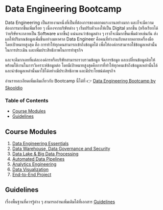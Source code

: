 # Data Engineering Bootcamp

Data Engineering เป็นสายงานหนึ่งที่เป็นที่ต้องการของตลาดแรงงานอย่างมาก
และก็จะมีความต้องการมากขึ้นเพิ่มเรื่อย ๆ เนื่องจากบริษัทต่าง ๆ เริ่มปรับตัวเองให้เป็น Digital มากขึ้น
(หรือเรียกได้ว่าบริษัทจะกลายเป็น Software มากขึ้น) แน่นอนว่าข้อมูลต่าง ๆ
เราก็จะมีมากขึ้นเพิ่มด้วยเช่นกัน ส่งผลให้ปริมาณข้อมูลเพิ่มขึ้นอย่างมหาศาล Data Engineer
คือคนที่ทำงานกับหลากหลายเครื่องมือ  โดยเป้าหมายสูงสุด คือ การทำให้ทุกคนสามารถเข้าถึงข้อมูลได้
เพื่อให้องค์กรสามารถใช้ข้อมูลเหล่านั้นในการประเมิน และเพิ่มประสิทธิภาพในการทำธุรกิจ

และจะดีมากเลยที่แต่ละองค์กรหรือบริษัทสามารถรวบรวมข้อมูล จัดการข้อมูล
และเปลี่ยนข้อมูลดิบให้พร้อมใช้งานในการวิเคราะห์ข้อมูลต่อ
โดยมีเป้าหมายสูงสุดคือการที่ทำให้ทุกคนเข้าถึงข้อมูลเหล่านั้นได้
และนำข้อมูลเหล่านั้นมาใช้ได้อย่างมีประสิทธิภาพ และมีประโยชน์ต่อธุรกิจ

อ่านรายละเอียดเพิ่มเติมเกี่ยวกับ Bootcamp นี้ได้ที่ 👉 [Data Engineering Bootcamp by
Skooldio](https://landing.skooldio.com/data-engineering-bootcamp)

### Table of Contents

* [Course Modules](#course-modules)
* [Guidelines](#guidelines)

## Course Modules

1. [Data Engineering Essentials](01-data-engineering-essentials)
1. [Data Warehouse, Data Governance and Security](02-data-warehouse-data-governance-and-data-security)
1. [Data Lake & Big Data Processing](03-data-lake-and-big-data-processing)
1. [Automated Data Pipelines](04-automated-data-pipelines)
1. [Analytics Engineering](05-analytics-engineering)
1. [Data Visualization](06-data-visualization)
1. [End-to-End Project](07-end-to-end-project)

## Guidelines

เรื่องพื้นฐานที่ควรรู้ต่าง ๆ สามารถอ่านเพิ่มเติมได้ที่เอกสาร [Guidelines](./GUIDELINES.md)
